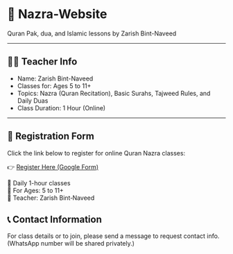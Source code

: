# 📖 Nazra-Website

Quran Pak, dua, and Islamic lessons by Zarish Bint-Naveed

---

## 👩‍🏫 Teacher Info
- Name: Zarish Bint-Naveed
- Classes for: Ages 5 to 11+
- Topics: Nazra (Quran Recitation), Basic Surahs, Tajweed Rules, and Daily Duas
- Class Duration: 1 Hour (Online)

---
## 📝 Registration Form

Click the link below to register for online Quran Nazra classes:

👉 [Register Here (Google Form)](https://docs.google.com/forms/d/e/1FAIpQLScuETdWxldFApt7zv51_YzRr0540LMQIuc3a7q18aWXJdvf0Q/viewform?fbzx=4627128460684814935)

📆 Daily 1-hour classes  
👧 For Ages: 5 to 11+  
🧕 Teacher: Zarish Bint‑Naveed  


## 📞 Contact Information
For class details or to join, please send a message to request contact info.  
(WhatsApp number will be shared privately.)
